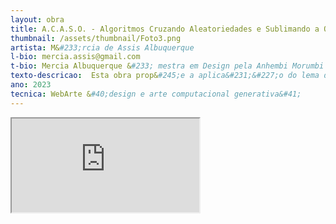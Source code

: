 ```yaml
---
layout: obra
title: A.C.A.S.O. - Algoritmos Cruzando Aleatoriedades e Sublimando a Ordem
thumbnail: /assets/thumbnail/Foto3.png
artista: M&#233;rcia de Assis Albuquerque
l-bio: mercia.assis@gmail.com
t-bio: Mercia Albuquerque &#233; mestra em Design pela Anhembi Morumbi e atualmente doutoranda no Programa de Doutorado e Mestrado em Design na mesma Universidade &#45; área de concentra&#231;&#227;o&#58; Design, Arte e Tecnologia. Quarenta anos de experi&#234;ncia atuando em empresas como programadora, analista de sistemas, instrutora e designer. Professora da Universidade Anhembi Morumbi principalmente nos cursos de Design Digital e Design Gráfico.
texto-descricao:  Esta obra prop&#245;e a aplica&#231;&#227;o do lema dada&#237;sta &#34;A destrui&#231;&#227;o tamb&#233;m &#233; cria&#231;&#227;o&#34; como guia para a execu&#231;&#227;o de um projeto que visa simular a espontaneidade art&#237;stica do dada&#237;smo atrav&#233;s de algoritmos. O dada&#237;smo surgiu como uma resposta à viol&#234;ncia da Primeira Guerra Mundial, onde artistas utilizaram recursos musicais, literários e visuais para desafiar a lógica, o capitalismo e o racionalismo. Os dada&#237;stas acreditavam na interdepend&#234;ncia entre a raz&#227;o e a anti&#45;raz&#227;o, bem como entre o sentido e o absurdo, a consci&#234;ncia e o inconsciente, o planejamento e o acaso, reconhecendo esses elementos como partes integrantes de um todo. Neste contexto e considerando as discuss&#245;es sobre a Intelig&#234;ncia Artificial, a obra consiste em explorar um banco de dados constru&#237;do com base em pensamentos lógicos e racionais, utilizando algoritmos que simulem a espontaneidade art&#237;stica do dada&#237;smo. Os resultados obtidos seguir&#227;o o conceito de colagem, t&#233;cnica frequentemente utilizada pelos dada&#237;stas, e as escolhas dos elementos gráficos, sonoros e dos próprios algoritmos ser&#227;o guiadas pelo acaso. Ser&#227;o disponibilizadas ferramentas interativas para que os usuários possam fazer escolhas baseadas na arte tradicional. Essas escolhas provocar&#227;o rea&#231;&#245;es do sistema &#40;IA&#45;simulada&#41;, levando a cruzamentos aleatórios de dados e algoritmos, resultando na cria&#231;&#227;o de uma &#34;ARTE&#34; artificial no estilo do dada&#237;smo. Essa abordagem tem como objetivo desafiar e destruir as expectativas, como se a intelig&#234;ncia artificial se rebelasse contra as regras estabelecidas e reivindicasse a liberdade de cria&#231;&#227;o concedida aos artistas humanos, contrariando as ordens e ignorando as sugest&#245;es de entrada fugindo, assim, dos resultados óbvios esperados.
ano: 2023
tecnica: WebArte &#40;design e arte computacional generativa&#41;
---
```


<iframe class="frame" scrolling="no" src="https://www.youtube.com/embed/fxJaLhwcJis"></iframe>
<br>
<!-- <a href="https://art-links.com.br/acaso" target="_blank">TELA INTEIRA</a> -->